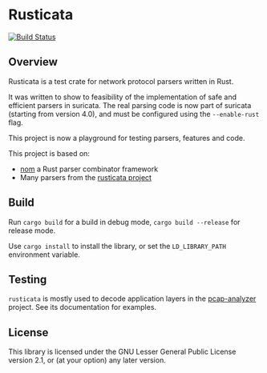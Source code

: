 # Rusticata

[![Build Status](https://travis-ci.org/rusticata/rusticata.svg?branch=master)](https://travis-ci.org/rusticata/rusticata)

## Overview

Rusticata is a test crate for network protocol parsers written in Rust.

It was written to show to feasibility of the implementation of safe and efficient parsers
in suricata. The real parsing code is now part of suricata (starting from
version 4.0), and must be configured using the `--enable-rust` flag.

This project is now a playground for testing parsers, features and code.


This project is based on:
- [nom](https://github.com/Geal/nom) a Rust parser combinator framework
- Many parsers from the [rusticata project](https://github.com/rusticata)

## Build

Run `cargo build` for a build in debug mode, `cargo build --release` for release mode.

Use `cargo install` to install the library, or set the `LD_LIBRARY_PATH` environment variable.

## Testing

`rusticata` is mostly used to decode application layers in the
[pcap-analyzer](https://github.com/rusticata/pcap-analyzer) project.
See its documentation for examples.

## License

This library is licensed under the GNU Lesser General Public License version 2.1, or (at your option) any later version.
